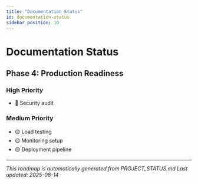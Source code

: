 ```yaml
---
title: "Documentation Status"
id: documentation-status
sidebar_position: 10
---
```


# Documentation Status

## Phase 4: Production Readiness

### High Priority

- 🔴 Security audit

### Medium Priority

- 🟡 Load testing
- 🟡 Monitoring setup
- 🟡 Deployment pipeline

---

*This roadmap is automatically generated from PROJECT_STATUS.md*
*Last updated: 2025-08-14*
